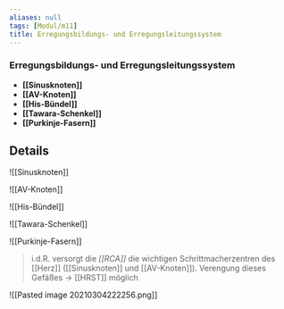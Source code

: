 ```yaml
---
aliases: null
tags: [Modul/m11]
title: Erregungsbildungs- und Erregungsleitungssystem
---
```

### Erregungsbildungs- und Erregungsleitungssystem 
- **[[Sinusknoten]]**
- **[[AV-Knoten]]**
- **[[His-Bündel]]**
- **[[Tawara-Schenkel]]**
- **[[Purkinje-Fasern]]**
## Details
![[Sinusknoten]]

![[AV-Knoten]]

![[His-Bündel]]

![[Tawara-Schenkel]]

![[Purkinje-Fasern]]

> i.d.R. versorgt die *[[RCA]]* die wichtigen Schrittmacherzentren des [[Herz]] ([[Sinusknoten]] und [[AV-Knoten]]). Verengung dieses Gefäßes →  [[HRST]] möglich

![[Pasted image 20210304222256.png]]